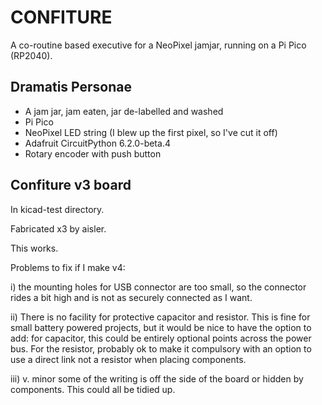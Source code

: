 # CONFITURE

A co-routine based executive for a NeoPixel jamjar,
running on a Pi Pico (RP2040).

## Dramatis Personae

* A jam jar, jam eaten, jar de-labelled and washed
* Pi Pico
* NeoPixel LED string (I blew up the first pixel, so I've cut it off)
* Adafruit CircuitPython 6.2.0-beta.4
* Rotary encoder with push button


## Confiture v3 board

In kicad-test directory.

Fabricated x3 by aisler.

This works.

Problems to fix if I make v4:

i) the mounting holes for USB connector are too small, so the connector
rides a bit high and is not as securely connected as I want.

ii) There is no facility for protective capacitor and resistor. This is
fine for small battery powered projects, but it would be nice to have
the option to add: for capacitor, this could be entirely optional points
across the power bus. For the resistor, probably ok to make it compulsory
with an option to use a direct link not a resistor when placing components.

iii) v. minor some of the writing is off the side of the board or
hidden by components. This could all be tidied up.
